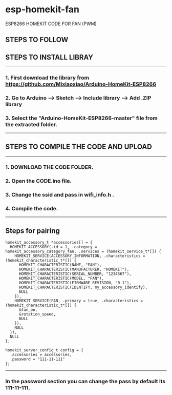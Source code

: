 
# esp-homekit-fan
ESP8266 HOMEKIT CODE FOR FAN (PWM)

## STEPS TO FOLLOW 

## STEPS TO INSTALL LIBRAY
--------------------------------------------------------------------------------------------------------------------------------


### 1. First download the library from https://github.com/Mixiaoxiao/Arduino-HomeKit-ESP8266
### 2. Go to Arduino --> Sketch -->  Include library --> Add .ZIP library 
### 3. Select the "Arduino-HomeKit-ESP8266-master" file from the extracted folder.
--------------------------------------------------------------------------------------------------------------------------------

## STEPS TO COMPILE THE CODE AND UPLOAD 
--------------------------------------------------------------------------------------------------------------------------------

### 1. DOWNLOAD THE CODE FOLDER.
### 2. Open the CODE.ino file.
### 3. Change the ssid and pass in wifi_info.h .
### 4. Compile the code.
--------------------------------------------------------------------------------------------------------------------------------

## Steps for pairing 

```
homekit_accessory_t *accessories[] = {
  HOMEKIT_ACCESSORY(.id = 1, .category = homekit_accessory_category_fan, .services = (homekit_service_t*[]) {
    HOMEKIT_SERVICE(ACCESSORY_INFORMATION, .characteristics = (homekit_characteristic_t*[]) {
      HOMEKIT_CHARACTERISTIC(NAME, "FAN"),
      HOMEKIT_CHARACTERISTIC(MANUFACTURER, "HOMEKIT"),
      HOMEKIT_CHARACTERISTIC(SERIAL_NUMBER, "1234567"),
      HOMEKIT_CHARACTERISTIC(MODEL, "FAN"),
      HOMEKIT_CHARACTERISTIC(FIRMWARE_REVISION, "0.1"),
      HOMEKIT_CHARACTERISTIC(IDENTIFY, my_accessory_identify),
      NULL
    }),
    HOMEKIT_SERVICE(FAN, .primary = true, .characteristics = (homekit_characteristic_t*[]) {
      &fan_on,
      &rotation_speed,
      NULL
    }),
    NULL
  }),
  NULL
};

homekit_server_config_t config = {
  .accessories = accessories,
  .password = "111-11-111"
};
```
--------------------------------------------------------------------------------------------------------------------------------

### In the password section you can change the pass by default its 111-11-111.

